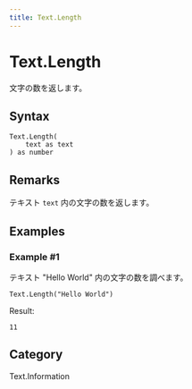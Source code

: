 ```yaml
---
title: Text.Length
---
```


# Text.Length


文字の数を返します。


## Syntax

```powerquery
Text.Length(
    text as text
) as number
```


## Remarks

テキスト <code>text</code> 内の文字の数を返します。


## Examples

### Example #1 
テキスト &#34;Hello World&#34; 内の文字の数を調べます。
```powerquery
Text.Length("Hello World")
```

Result: 
```powerquery
11
```




## Category
Text.Information
